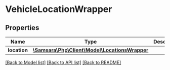 # VehicleLocationWrapper

## Properties
Name | Type | Description | Notes
------------ | ------------- | ------------- | -------------
**location** | [**\Samsara\Php\Client\Model\LocationsWrapper**](LocationsWrapper.md) |  | [optional] 

[[Back to Model list]](../../README.md#documentation-for-models) [[Back to API list]](../../README.md#documentation-for-api-endpoints) [[Back to README]](../../README.md)

